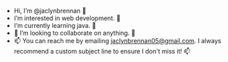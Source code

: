 -  Hi, I’m @jaclynbrennan 👋
-  I’m interested in web development. 👀
-  I’m currently learning java. 🌱
- 💞️ I’m looking to collaborate on anything. 💞️
- 📫 You can reach me by emailing jaclynbrennan05@gmail.com. I always recommend a custom subject line to ensure I don't miss it! 📫

<!---
jaclynbrennan/jaclynbrennan is a ✨ special ✨ repository because its `README.md` (this file) appears on your GitHub profile.
You can click the Preview link to take a look at your changes.
--->
